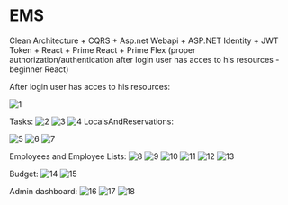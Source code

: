 # EMS
Clean Architecture + CQRS + Asp.net Webapi + ASP.NET Identity + JWT Token + React + Prime React + Prime Flex (proper authorization/authentication after login user has acces to his resources - beginner React)

After login user has acces to his resources:

![1](https://github.com/user-attachments/assets/b0bc9fd4-e8b0-4f4f-aa11-fd4995ba9401)

Tasks:
![2](https://github.com/user-attachments/assets/02cc0aca-c6d5-4281-8a63-c6872e13c511)
![3](https://github.com/user-attachments/assets/789ff925-cd37-40ef-87c9-ca7297308d84)
![4](https://github.com/user-attachments/assets/b39781d5-d7c5-4e59-b237-2f5b8d553700)
LocalsAndReservations:

![5](https://github.com/user-attachments/assets/aef20b30-12ad-47a6-900d-f8b9946b29a9)
![6](https://github.com/user-attachments/assets/92a4ce9d-4d75-4315-9786-6a341648f98e)
![7](https://github.com/user-attachments/assets/f92663b3-ae19-426e-9bab-093a2f700e41)

Employees and Employee Lists:
![8](https://github.com/user-attachments/assets/07cf9dcb-54fc-4eb7-b3a6-6a02882c4448)
![9](https://github.com/user-attachments/assets/f69c9080-bf3a-4970-89fe-77800a299717)
![10](https://github.com/user-attachments/assets/592fa6c5-4631-48ad-a362-8a4b9d5dfc24)
![11](https://github.com/user-attachments/assets/a4ae866f-d2a4-4480-b14a-808c64e3aedf)
![12](https://github.com/user-attachments/assets/091e1491-22c0-42b0-ad2b-b7f5ce3fb8dd)
![13](https://github.com/user-attachments/assets/84970966-1f25-4a5c-9f49-1081053663d0)
<!--![5](https://github.com/user-attachments/assets/eb410c30-720c-4ce7-aac9-d1faced2f45d)-->

Budget:
![14](https://github.com/user-attachments/assets/e794e3cf-d9d2-4edd-9d62-4c698a685a65)
![15](https://github.com/user-attachments/assets/3d89259d-ee36-4dd2-9a18-4cb32fac42da)

Admin dashboard:
![16](https://github.com/user-attachments/assets/19bf3cbd-956c-41aa-9402-a4fc102f32cf)
![17](https://github.com/user-attachments/assets/4a37fb5e-5182-4719-ac55-b8667a8f1155)
![18](https://github.com/user-attachments/assets/f417641b-07b2-4695-9a4f-5dff0ac7d357)
